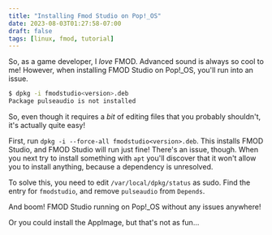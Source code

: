 ```yaml
---
title: "Installing Fmod Studio on Pop!_OS"
date: 2023-08-03T01:27:58-07:00
draft: false
tags: [linux, fmod, tutorial]
---
```


So, as a game developer, I *love* FMOD. Advanced sound is always so cool to me!
However, when installing FMOD Studio on Pop!_OS, you'll run into an issue.

```bash
$ dpkg -i fmodstudio<version>.deb
Package pulseaudio is not installed
```

So, even though it requires a *bit* of editing files that you probably
shouldn't, it's actually quite easy!

First, run `dpkg -i --force-all fmodstudio<version>.deb`. This installs FMOD
Studio, and FMOD Studio will run just fine! There's an issue, though.
When you next try to install something with `apt` you'll discover that it
won't allow you to install anything, because a dependency is unresolved.

To solve this, you need to edit `/var/local/dpkg/status` as sudo. Find the
entry for `fmodstudio`, and remove `pulseaudio` from `Depends`.

And boom! FMOD Studio running on Pop!_OS without any issues anywhere!

Or you could install the AppImage, but that's not as fun...

